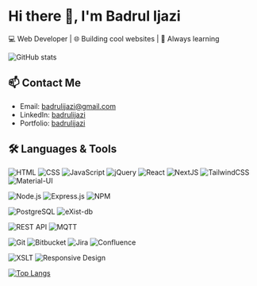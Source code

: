 # Hi there 👋, I'm Badrul Ijazi

💻 Web Developer | 🌐 Building cool websites | 🚀 Always learning

![GitHub stats](https://github-readme-stats.vercel.app/api?username=D4NG02&show_icons=true&theme=prussian&hide_title=true)

## 📫 Contact Me
- Email: badrulijazi@gmail.com
- LinkedIn: [badrulijazi](https://www.linkedin.com/in/badrulijazi)
- Portfolio: [badrulijazi](https://badrulijazi.com/)

## 🛠️ Languages & Tools

![HTML](https://img.shields.io/badge/HTML5-E34F26?style=for-the-badge&logo=html5&logoColor=white)
![CSS](https://img.shields.io/badge/CSS3-1572B6?style=for-the-badge&logo=css3&logoColor=white)
![JavaScript](https://img.shields.io/badge/JavaScript-F7DF1E?style=for-the-badge&logo=javascript&logoColor=black)
![jQuery](https://img.shields.io/badge/jQuery-0769AD?style=for-the-badge&logo=jquery&logoColor=white)
![React](https://img.shields.io/badge/React-20232A?style=for-the-badge&logo=react&logoColor=61DAFB)
![NextJS](https://img.shields.io/badge/Next.js-000000?style=for-the-badge&logo=next.js&logoColor=white)
![TailwindCSS](https://img.shields.io/badge/TailwindCSS-38B2AC?style=for-the-badge&logo=tailwind-css&logoColor=white)
![Material-UI](https://img.shields.io/badge/Material--UI-0081CB?style=for-the-badge&logo=mui&logoColor=white)

![Node.js](https://img.shields.io/badge/Node.js-339933?style=for-the-badge&logo=node.js&logoColor=white)
![Express.js](https://img.shields.io/badge/Express.js-000000?style=for-the-badge&logo=express&logoColor=white)
![NPM](https://img.shields.io/badge/NPM-CB3837?style=for-the-badge&logo=npm&logoColor=white)

![PostgreSQL](https://img.shields.io/badge/PostgreSQL-336791?style=for-the-badge&logo=postgresql&logoColor=white)
![eXist-db](https://img.shields.io/badge/eXist--db-005aa7?style=for-the-badge)

![REST API](https://img.shields.io/badge/REST%20API-0078D7?style=for-the-badge)
![MQTT](https://img.shields.io/badge/MQTT-660066?style=for-the-badge)

![Git](https://img.shields.io/badge/Git-F05032?style=for-the-badge&logo=git&logoColor=white)
![Bitbucket](https://img.shields.io/badge/Bitbucket-0052CC?style=for-the-badge&logo=bitbucket&logoColor=white)
![Jira](https://img.shields.io/badge/Jira-0052CC?style=for-the-badge&logo=jira&logoColor=white)
![Confluence](https://img.shields.io/badge/Confluence-172B4D?style=for-the-badge&logo=confluence&logoColor=white)

![XSLT](https://img.shields.io/badge/XSLT-xml-blue?style=for-the-badge)
![Responsive Design](https://img.shields.io/badge/Responsive%20Design-3c873a?style=for-the-badge)

[![Top Langs](https://github-readme-stats.vercel.app/api/top-langs/?username=D4NG02&layout=donut&langs_count=8&theme=prussian)](https://github.com/anuraghazra/github-readme-stats)
